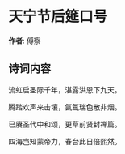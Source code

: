 # 天宁节后筵口号

**作者**: 傅察

## 诗词内容

流虹启圣际千年，湛露洪恩下九天。

腾踏欢声来击壤，氤氲瑞色散非烟。

已赓圣代中和颂，更草前贤封禅篇。

四海岂知蒙帝力，春台此日倍熙然。

